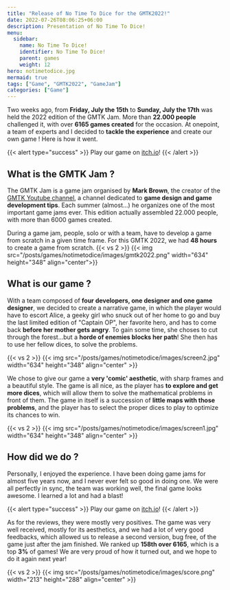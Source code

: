 ```yaml
---
title: "Release of No Time To Dice for the GMTK2022!"
date: 2022-07-26T08:06:25+06:00
description: Presentation of No Time To Dice!
menu:
  sidebar:
    name: No Time To Dice!
    identifier: No Time To Dice!
    parent: games
    weight: 12
hero: notimetodice.jpg
mermaid: true
tags: ["Game", "GMTK2022", "GameJam"]
categories: ["Game"]
---
```


Two weeks ago, from **Friday, July the 15th** to **Sunday, July the 17th** was held the 2022 edition of the GMTK Jam.
More than **22.000 people** challenged it, with over **6165 games created** for the occasion. At onepoint, a team of experts and I decided to **tackle the experience** and create our own game ! Here is how it went.

{{< alert type="success" >}} Play our game on [itch.io](https://froissant.itch.io/no-time-to-dice)! {{< /alert >}}

## What is the GMTK Jam ?

The GMTK Jam is a game jam organised by **Mark Brown**, the creator of the [GMTK Youtube channel](https://www.youtube.com/channel/UCqJ-Xo29CKyLTjn6z2XwYAw), a channel dedicated to **game design and game development tips**. Each summer (almost...) he organizes one of the most important game jams ever. This edition actually assembled 22.000 people, with more than 6000 games created.<br>

During a game jam, people, solo or with a team, have to develop a game from scratch in a given time frame. For this GMTK 2022, we had **48 hours** to create a game from scratch.
{{< vs 2 >}}
{{< img src="/posts/games/notimetodice/images/gmtk2022.png" width="634" height="348" align="center">}}

## What is our game ?

With a team composed of **four developers, one designer and one game designer**, we decided to create a narrative game, in which the player would have to escort Alice, a geeky girl who snuck out of her home to go and buy the last limited edition of "Captain OP", her favorite hero, and has to come back **before her mother gets angry**. To gain some time, she choses to cut through the forest...but a **horde of enemies blocks her path**! She then has to use her fellow dices, to solve the problems.

{{< vs 2 >}}
{{< img src="/posts/games/notimetodice/images/screen2.jpg" width="634" height="348" align="center" >}}

We chose to give our game a **very 'comic' aesthetic**, with sharp frames and a beautiful style. The game is all nice, as the player has **to explore and get more dices**, which will allow them to solve the mathematical problems in front of them. The game in itself is a succession of **little maps with those problems**, and the player has to select the proper dices to play to optimize its chances to win.

{{< vs 2 >}}
{{< img src="/posts/games/notimetodice/images/screen1.jpg" width="634" height="348" align="center" >}}

## How did we do ?

Personally, I enjoyed the experience. I have been doing game jams for almost five years now, and I never ever felt so good in doing one. We were all perfectly in sync, the team was working well, the final game looks awesome. I learned a lot and had a blast!

{{< alert type="success" >}} Play our game on [itch.io](https://froissant.itch.io/no-time-to-dice)! {{< /alert >}}

As for the reviews, they were mostly very positives. The game was very well received, mostly for its aesthetics, and we had a lot of very good feedbacks, which allowed us to release a second version, bug free, of the game just after the jam finished.
We ranked up **158th over 6165**, which is a top **3%** of games! We are very proud of how it turned out, and we hope to do it again next year!

{{< vs 2 >}}
{{< img src="/posts/games/notimetodice/images/score.png" width="213" height="288" align="center" >}}